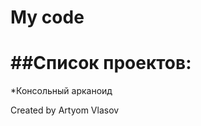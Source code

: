 My code
========

##Список проектов:
===================
*Консольный арканоид

Created by Artyom Vlasov